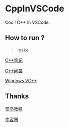 # CppInVSCode

Cool! C++ In VSCode.

## How to run ?

> make

[C++笔记](https://github.com/Peefy/CppInVSCode/tree/master/doc/README.md)

[C++问答](https://github.com/Peefy/CppInVSCode/tree/master/doc/README_PROBLEMS.md)

[Windows VC++](https://github.com/Peefy/CppInVSCode/tree/master/doc/README_VC.md)

## Thanks

[菜鸟教程](http://www.runoob.com/)

[牛客网](https://www.nowcoder.com)


